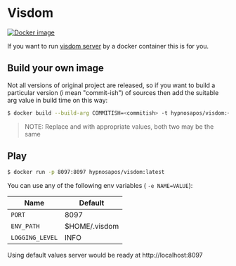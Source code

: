# Visdom
[![Docker image](http://dockeri.co/image/hypnosapos/visdom)](https://hub.docker.com/r/hypnosapos/visdom)


If you want to run [visdom server](https://github.com/facebookresearch/visdom) by a docker container this is for you.

## Build your own image

Not all versions of original project are released, so if you want to build a particular version (i mean "commit-ish") of sources
then add the suitable arg value in build time on this way:

```sh
$ docker build --build-arg COMMITISH=<commitish> -t hypnosapos/visdom:<tag>
```

> NOTE: Replace <commitish> and <tag> with appropriate values, both two may be the same

## Play

```sh
$ docker run -p 8097:8097 hypnosapos/visdom:latest
```

You can use any of the following env variables ( `-e NAME=VALUE`):

|         Name         |        Default    |
|----------------------|-------------------|
| `PORT`               | 8097              |
| `ENV_PATH`           | $HOME/.visdom     |
| `LOGGING_LEVEL`      | INFO              |


Using default values server would be ready at http://localhost:8097

